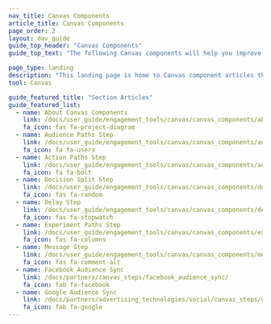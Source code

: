 ```yaml
---
nav_title: Canvas Components
article_title: Canvas Components
page_order: 2
layout: dev_guide
guide_top_header: "Canvas Components"
guide_top_text: "The following Canvas components will help you improve your process, unlock new journeys, and increase effectiveness."

page_type: landing
description: "This landing page is home to Canvas component articles that will help you create more advanced Canvases."
tool: Canvas

guide_featured_title: "Section Articles"
guide_featured_list:
  - name: About Canvas Components
    link: /docs/user_guide/engagement_tools/canvas/canvas_components/about/
    fa_icon: fas fa-project-diagram
  - name: Audience Paths Step
    link: /docs/user_guide/engagement_tools/canvas/canvas_components/audience_paths/
    fa_icon: fa fa-users
  - name: Action Paths Step  
    link: /docs/user_guide/engagement_tools/canvas/canvas_components/action_paths/
    fa_icon: fa fa-bolt  
  - name: Decision Split Step
    link: /docs/user_guide/engagement_tools/canvas/canvas_components/decision_split/
    fa_icon: fas fa-random
  - name: Delay Step
    link: /docs/user_guide/engagement_tools/canvas/canvas_components/delay_step/
    fa_icon: fas fa-stopwatch
  - name: Experiment Paths Step
    link: /docs/user_guide/engagement_tools/canvas/canvas_components/experiment_step/
    fa_icon: fas fa-columns    
  - name: Message Step
    link: /docs/user_guide/engagement_tools/canvas/canvas_components/message_step/
    fa_icon: fas fa-comment-alt
  - name: Facebook Audience Sync
    link: /docs/partners/canvas_steps/facebook_audience_sync/
    fa_icon: fab fa-facebook
  - name: Google Audience Sync
    link: /docs/partners/advertising_technologies/social/canvas_steps/google_audience_sync/
    fa_icon: fab fa-google
---
```

